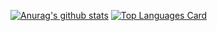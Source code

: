 [![Anurag's github stats](https://github-readme-stats.vercel.app/api?username=NakaYou&count_private=true&theme=react)](https://github.com/anuraghazra/github-readme-stats)
[![Top Languages Card](https://github-readme-stats.vercel.app/api/top-langs/?username=NakaYou&count_private=true&theme=react)](https://github.com/anuraghazra/github-readme-stats)
